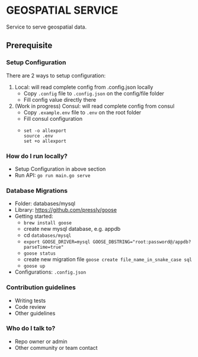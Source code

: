 # GEOSPATIAL SERVICE

Service to serve geospatial data.

## Prerequisite 

### Setup Configuration
There are 2 ways to setup configuration:

1. Local: will read complete config from .config.json locally
    - Copy `.config` file to `.config.json` on the config/file folder
    - Fill config value directly there
2. (Work in progress) Consul: will read complete config from consul
    - Copy `.example.env` file to `.env` on the root folder
    - Fill consul configuration
    - ```
      set -o allexport
      source .env
      set +o allexport
      ```

### How do I run locally? ###

* Setup Configuration in above section
* Run API: `go run main.go serve`

### Database Migrations ###

* Folder: databases/mysql
* Library: https://github.com/pressly/goose
* Getting started:
    * `brew install goose`
    * create new mysql database, e.g. appdb
    * cd `databases/mysql`
    * `export GOOSE_DRIVER=mysql GOOSE_DBSTRING="root:password@/appdb?parseTime=true"`
    * `goose status`
    * create new migration file `goose create file_name_in_snake_case sql`
    * `goose up`
* Configurations: `.config.json`

### Contribution guidelines ###

* Writing tests
* Code review
* Other guidelines

### Who do I talk to? ###

* Repo owner or admin
* Other community or team contact